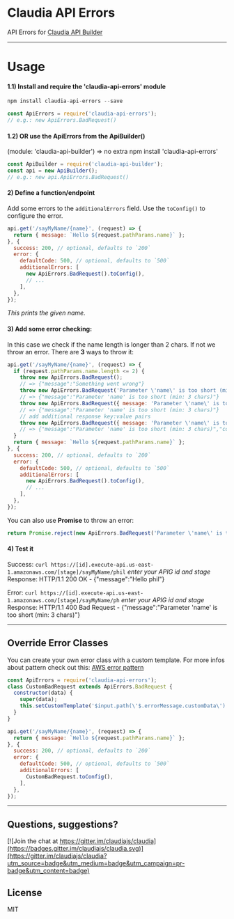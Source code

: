 # Claudia API Errors

API Errors for [Claudia API Builder](https://github.com/claudiajs/claudia-api-builder)

---

# Usage

#### 1.1) Install and require the 'claudia-api-errors' module 
```javascript
npm install claudia-api-errors --save
```
```javascript
const ApiErrors = require('claudia-api-errors');
// e.g.: new ApiErrors.BadRequest()
```

#### 1.2) OR use the ApiErrors from the ApiBuilder() 
(module: 'claudia-api-builder') => no extra npm install 'claudia-api-errors'
```javascript
const ApiBuilder = require('claudia-api-builder');
const api = new ApiBuilder();
// e.g.: new api.ApiErrors.BadRequest()
```

#### 2) Define a function/endpoint 
Add some errors to the `additionalErrors` field. Use the `toConfig()` to configure the error.
```javascript
api.get('/sayMyName/{name}', (request) => {
  return { message: `Hello ${request.pathParams.name}` };
}, {
  success: 200, // optional, defaults to `200`
  error: {
    defaultCode: 500, // optional, defaults to `500`
    additionalErrors: [
      new ApiErrors.BadRequest().toConfig(),
      // ...
    ],
  },
});
```
_This prints the given name._

#### 3) Add some error checking:
In this case we check if the name length is longer than 2 chars. If not we throw an error. There are **3** ways to throw it:
```javascript
api.get('/sayMyName/{name}', (request) => {
  if (request.pathParams.name.length <= 2) {
    throw new ApiErrors.BadRequest(); 
    // => {"message":"Something went wrong"}
    throw new ApiErrors.BadRequest('Parameter \'name\' is too short (min: 3 chars)'); 
    // => {"message":"Parameter 'name' is too short (min: 3 chars)"}
    throw new ApiErrors.BadRequest({ message: 'Parameter \'name\' is too short (min: 3 chars)' }); 
    // => {"message":"Parameter 'name' is too short (min: 3 chars)"}
    // add additional response key:value pairs
    throw new ApiErrors.BadRequest({ message: 'Parameter \'name\' is too short (min: 3 chars)', count: request.pathParams.name.length }); 
    // => {"message":"Parameter 'name' is too short (min: 3 chars)","count":2}
  }
  return { message: `Hello ${request.pathParams.name}` };
}, {
  success: 200, // optional, defaults to `200`
  error: {
    defaultCode: 500, // optional, defaults to `500`
    additionalErrors: [
      new ApiErrors.BadRequest().toConfig(),
      // ...
    ],
  },
});
```
You can also use **Promise** to throw an error:
```javascript
return Promise.reject(new ApiErrors.BadRequest('Parameter \'name\' is too short (min: 3 chars)'));
```

#### 4) Test it

Success:
`curl https://[id].execute-api.us-east-1.amazonaws.com/[stage]/sayMyName/phil` _enter your APIG id and stage_
Response: HTTP/1.1 200 OK - {"message":"Hello phil"}

Error:
`curl https://[id].execute-api.us-east-1.amazonaws.com/[stage]/sayMyName/ph` _enter your APIG id and stage_
Response: HTTP/1.1 400 Bad Request - {"message":"Parameter 'name' is too short (min: 3 chars)"}

---

## Override Error Classes

You can create your own error class with a custom template. For more infos about pattern check out this: [AWS error pattern](https://aws.amazon.com/blogs/compute/error-handling-patterns-in-amazon-api-gateway-and-aws-lambda/)
```javascript
const ApiErrors = require('claudia-api-errors');
class CustomBadRequest extends ApiErrors.BadRequest {
  constructor(data) {
    super(data);
    this.setCustomTemplate('$input.path(\'$.errorMessage.customData\')');
  }
}   

api.get('/sayMyName/{name}', (request) => {
  return { message: `Hello ${request.pathParams.name}` };
}, {
  success: 200, // optional, defaults to `200`
  error: {
    defaultCode: 500, // optional, defaults to `500`
    additionalErrors: [
      CustomBadRequest.toConfig(),
    ],
  },
});
```

---

## Questions, suggestions? 
[![Join the chat at https://gitter.im/claudiajs/claudia](https://badges.gitter.im/claudiajs/claudia.svg)](https://gitter.im/claudiajs/claudia?utm_source=badge&utm_medium=badge&utm_campaign=pr-badge&utm_content=badge)


## License

MIT
